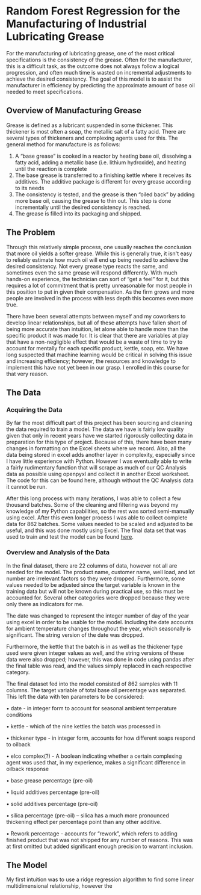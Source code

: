 # Random Forest Regression for the Manufacturing of Industrial Lubricating Grease


For the manufacturing of lubricating grease, one of the most critical specifications is the consistency of the grease. Often for the manufacturer, this is a difficult task, as the outcome does not always follow a logical progression, and often much time is wasted on incremental adjustments to achieve the desired consistency. The goal of this model is to assist the manufacturer in efficiency by predicting the approximate amount of base oil needed to meet specifications.

## Overview of Manufacturing Grease
Grease is defined as a lubricant suspended in some thickener. This thickener is most often a soap, the metallic salt of a fatty acid. There are several types of thickeners and complexing agents used for this. The general method for manufacture is as follows: 

1.	A “base grease” is cooked in a reactor by heating base oil, dissolving a fatty acid, adding a metallic base (i.e. lithium hydroxide), and heating until the reaction is complete
2.	The base grease is transferred to a finishing kettle where it receives its additives. The additive package is different for every grease according to its needs
3.	The consistency is tested, and the grease is then “oiled back” by adding more base oil, causing the grease to thin out. This step is done incrementally until the desired consistency is reached.
4.	The grease is filled into its packaging and shipped.



## The Problem
Through this relatively simple process, one usually reaches the conclusion that more oil yields a softer grease. While this is generally true, it isn't easy to reliably estimate how much oil will end up being needed to achieve the desired consistency. Not every grease type reacts the same, and sometimes even the same grease will respond differently. With much hands-on experience, the technician can sort of “get a feel” for it, but this requires a lot of commitment that is pretty unreasonable for most people in this position to put in given their compensation. As the firm grows and more people are involved in the process with less depth this becomes even more true.

There have been several attempts between myself and my coworkers to develop linear relationships, but all of these attempts have fallen short of being more accurate than intuition, let alone able to handle more than the specific product it was made for. It is clear that there are variables at play that have a non-negligible effect that would be a waste of time to try to account for mentally for each specific product, kettle, soap, etc. We have long suspected that machine learning would be critical in solving this issue and increasing efficiency; however, the resources and knowledge to implement this have not yet been in our grasp. I enrolled in this course for that very reason. 

## The Data

### Acquiring the Data

By far the most difficult part of this project has been sourcing and cleaning the data required to train a model. The data we have is fairly low quality given that only in recent years have we started rigorously collecting data in preparation for this type of project. Because of this, there have been many changes in formatting on the Excel sheets where we record. Also, all the data being stored in excel adds another layer in complexity, especially since I have little experience with Python. However I was eventually able to write a fairly rudimentary function that will scrape as much of our QC Analysis data as possible using openpyxl and collect it in another Excel worksheet. The code for this can be found here, although without the QC Analysis data it cannot be run.  

After this long process with many iterations, I was able to collect a few thousand batches. Some of the cleaning and filtering was beyond my knowledge of my Python capabilities, so the rest was sorted semi-manually using excel. After this even longer process I was able to collect complete data for 862 batches. Some values needed to be scaled and adjusted to be useful, and this was done mostly using Excel. The final data set that was used to train and test the model can be found [here](/assets/final_matrix.csv).

### Overview and Analysis of the Data

In the final dataset, there are 22 columns of data, however not all are needed for the model. The product name, customer name, well load, and lot number are irrelevant factors so they were dropped. Furthermore, some values needed to be adjusted since the target variable is known in the training data but will not be known during practical use, so this must be accounted for. Several other categories were dropped because they were only there as indicators for me.

The date was changed to represent the integer number of day of the year using excel in order to be usable for the model. Including the date accounts for ambient temperature changes throughout the year, which seasonally is significant. The string version of the date was dropped.

Furthermore, the kettle that the batch is in as well as the thickener type used were given integer values as well, and the string versions of these data were also dropped; however, this was done in code using pandas after the final table was read, and the values simply replaced in each respective category.

The final dataset fed into the model consisted of 862 samples with 11 columns. The target variable of total base oil percentage was separated. This left the data with ten parameters to be considered:

•	date - in integer form to account for seasonal ambient temperature conditions

•	kettle - which of the nine kettles the batch was processed in

•	thickener type - in integer form, accounts for how different soaps respond to oilback

•	elco complex(?) -  A boolean indicating whether a certain complexing agent was used that, in my experience, makes a significant difference in oilback response

•	base grease percentage (pre-oil)

•	liquid additives percentage (pre-oil)

•	solid additives percentage (pre-oil)

•	silica percentage (pre-oil) – silica has a much more pronounced thickening effect per percentage point than any other additive. 

•	Rework percentage - accounts for “rework”, which refers to adding finished product that was not shipped for any number of reasons. This was at first omitted but added significant enough precision to warrant inclusion. 

## The Model

My first intuition was to use a ridge regression algorithm to find some linear multidimensional relationship, however the 

